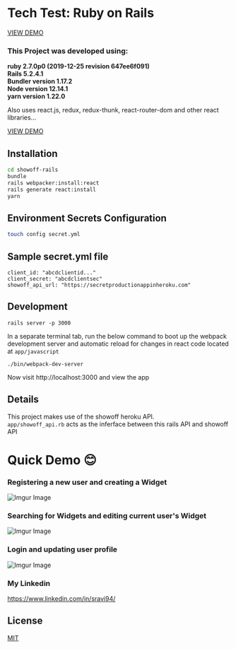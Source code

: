 #  Tech Test: Ruby on Rails
[VIEW DEMO](https://showoff-supersudh.herokuapp.com/)

### This Project was developed using:
**ruby 2.7.0p0 (2019-12-25 revision 647ee6f091)**\
**Rails 5.2.4.1**\
**Bundler version 1.17.2**\
**Node version 12.14.1**\
**yarn version 1.22.0**

Also uses react.js, redux, redux-thunk, react-router-dom and other react libraries...

[VIEW DEMO](https://showoff-supersudh.herokuapp.com/)


## Installation
```bash
cd showoff-rails
bundle
rails webpacker:install:react
rails generate react:install
yarn
```

## Environment Secrets Configuration
```bash
touch config secret.yml
```
## Sample secret.yml file
```
client_id: "abcdclientid..."
client_secret: "abcdclientsec"
showoff_api_url: "https://secretproductionappinheroku.com"
```

## Development
```
rails server -p 3000
```

In a separate terminal tab, run the below command to boot up the webpack development server and automatic reload for changes in react code located at `app/javascript`
```
./bin/webpack-dev-server
```

Now visit http://localhost:3000 and view the app

## Details
This project makes use of the showoff heroku API.\
`app/showoff_api.rb` acts as the inferface between this rails API and showoff API

# Quick Demo 😊
### Registering a new user and creating a Widget
![Imgur Image](https://i.imgur.com/zRmVnFZ.gif)

### Searching for Widgets and editing current user's Widget
![Imgur Image](https://imgur.com/Po2b2FF.gif)

### Login and updating user profile
![Imgur Image](https://imgur.com/c1V9SWr.gif)

### My Linkedin
https://www.linkedin.com/in/sravi94/

## License
[MIT](https://choosealicense.com/licenses/mit/)